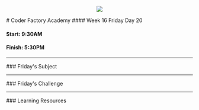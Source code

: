 <p align="center"><img src="https://github.com/coder-factory-academy/cf-guidline-css/blob/master/CFA.png"></p>
# Coder Factory Academy
#### Week 16 Friday Day 20

#### Start: 9:30AM
#### Finish: 5:30PM
<hr>
### Friday's Subject




<hr>
### Friday's Challenge


<hr>
### Learning Resources
